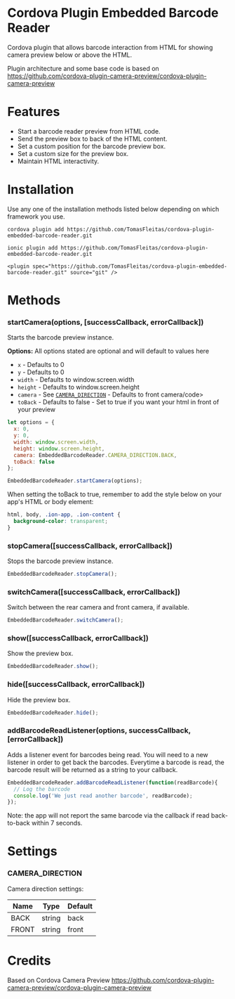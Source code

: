 Cordova Plugin Embedded Barcode Reader
====================

Cordova plugin that allows barcode interaction from HTML for showing camera preview below or above the HTML.<br/>

Plugin architecture and some base code is based on https://github.com/cordova-plugin-camera-preview/cordova-plugin-camera-preview

# Features

<ul>
  <li>Start a barcode reader preview from HTML code.</li>
  <li>Send the preview box to back of the HTML content.</li>
  <li>Set a custom position for the barcode preview box.</li>
  <li>Set a custom size for the preview box.</li>
  <li>Maintain HTML interactivity.</li>
</ul>

# Installation

Use any one of the installation methods listed below depending on which framework you use.

```
cordova plugin add https://github.com/TomasFleitas/cordova-plugin-embedded-barcode-reader.git

ionic plugin add https://github.com/TomasFleitas/cordova-plugin-embedded-barcode-reader.git

<plugin spec="https://github.com/TomasFleitas/cordova-plugin-embedded-barcode-reader.git" source="git" />
```

# Methods

### startCamera(options, [successCallback, errorCallback])

Starts the barcode preview instance.
<br>

<strong>Options:</strong>
All options stated are optional and will default to values here

* `x` - Defaults to 0
* `y` - Defaults to 0
* `width` - Defaults to window.screen.width
* `height` - Defaults to window.screen.height
* `camera` - See <code>[CAMERA_DIRECTION](#camera_Settings.CameraDirection)</code> - Defaults to front camera/code>
* `toBack` - Defaults to false - Set to true if you want your html in front of your preview

```javascript
let options = {
  x: 0,
  y: 0,
  width: window.screen.width,
  height: window.screen.height,
  camera: EmbeddedBarcodeReader.CAMERA_DIRECTION.BACK,
  toBack: false
};

EmbeddedBarcodeReader.startCamera(options);
```

When setting the toBack to true, remember to add the style below on your app's HTML or body element:

```css
html, body, .ion-app, .ion-content {
  background-color: transparent;
}
```

### stopCamera([successCallback, errorCallback])

<info>Stops the barcode preview instance.</info><br/>

```javascript
EmbeddedBarcodeReader.stopCamera();
```

### switchCamera([successCallback, errorCallback])

<info>Switch between the rear camera and front camera, if available.</info><br/>

```javascript
EmbeddedBarcodeReader.switchCamera();
```

### show([successCallback, errorCallback])

<info>Show the preview box.</info><br/>

```javascript
EmbeddedBarcodeReader.show();
```

### hide([successCallback, errorCallback])

<info>Hide the preview box.</info><br/>

```javascript
EmbeddedBarcodeReader.hide();
```

### addBarcodeReadListener(options, successCallback, [errorCallback])

<info>
	Adds a listener event for barcodes being read. You will need to a new listener in order to get back the barcodes.
	Everytime a barcode is read, the barcode result will be returned as a string to your callback.
</info><br/>

```javascript
EmbeddedBarcodeReader.addBarcodeReadListener(function(readBarcode){
  // Log the barcode
  console.log('We just read another barcode', readBarcode);
});

```

Note: the app will not report the same barcode via the callback if read back-to-back within 7 seconds.


# Settings

<a name="camera_Settings.CameraDirection"></a>

### CAMERA_DIRECTION

<info>Camera direction settings:</info><br/>

| Name | Type | Default |
| --- | --- | --- |
| BACK | string | back |
| FRONT | string | front |


# Credits

Based on Cordova Camera Preview https://github.com/cordova-plugin-camera-preview/cordova-plugin-camera-preview

